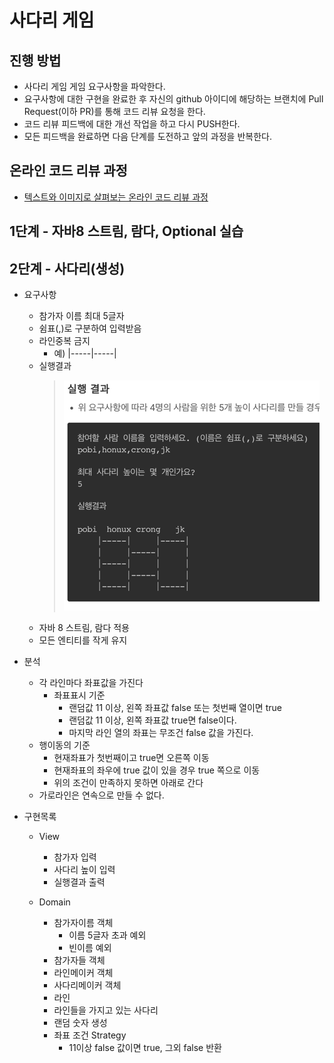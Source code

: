 # 사다리 게임
## 진행 방법
* 사다리 게임 게임 요구사항을 파악한다.
* 요구사항에 대한 구현을 완료한 후 자신의 github 아이디에 해당하는 브랜치에 Pull Request(이하 PR)를 통해 코드 리뷰 요청을 한다.
* 코드 리뷰 피드백에 대한 개선 작업을 하고 다시 PUSH한다.
* 모든 피드백을 완료하면 다음 단계를 도전하고 앞의 과정을 반복한다.

## 온라인 코드 리뷰 과정
* [텍스트와 이미지로 살펴보는 온라인 코드 리뷰 과정](https://github.com/nextstep-step/nextstep-docs/tree/master/codereview)

## 1단계 - 자바8 스트림, 람다, Optional 실습 

## 2단계 - 사다리(생성)
* 요구사항
  * 참가자 이름 최대 5글자
  * 쉼표(,)로 구분하여 입력받음
  * 라인중복 금지
    * 예) |-----|-----|
  * 실행결과
    > ![img.png](img.png)
  * 자바 8 스트림, 람다 적용
  * 모든 엔티티를 작게 유지

* 분석
  * 각 라인마다 좌표값을 가진다      
    * 좌표표시 기준 
      * 랜덤값 11 이상, 왼쪽 좌표값 false 또는 첫번째 열이면 true
      * 랜덤값 11 이상, 왼쪽 좌표값 true면 false이다.      
      * 마지막 라인 열의 좌표는 무조건 false 값을 가진다.
  * 행이동의 기준
    * 현재좌표가 첫번째이고 true면 오른쪽 이동
    * 현재좌표의 좌우에 true 값이 있을 경우 true 쪽으로 이동
    * 위의 조건이 만족하지 못하면 아래로 간다
  * 가로라인은 연속으로 만들 수 없다.

* 구현목록
  * View
    * 참가자 입력
    * 사다리 높이 입력
    * 실행결과 출력

  * Domain
    * 참가자이름 객체
      * 이름 5글자 초과 예외
      * 빈이름 예외
    * 참가자들 객체
    * 라인메이커 객체
    * 사다리메이커 객체
    * 라인
    * 라인들을 가지고 있는 사다리
    * 랜덤 숫자 생성
    * 좌표 조건 Strategy
      * 11이상 false 값이면 true, 그외   false 반환

